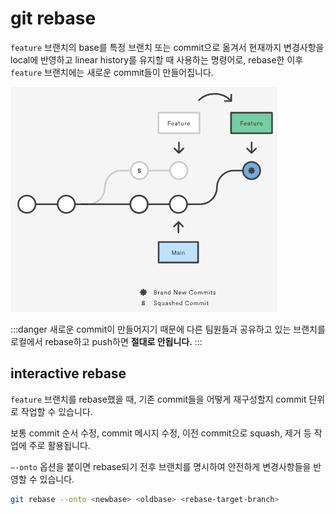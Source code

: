 # git rebase

`feature` 브랜치의 base를 특정 브랜치 또는 commit으로 옮겨서 현재까지 변경사항을 local에 반영하고 linear history를 유지할 때 사용하는 명령어로, rebase한 이후 `feature` 브랜치에는 새로운 commit들이 만들어집니다.

![Git Rebase](../image/git_rebase.png)

:::danger
새로운 commit이 만들어지기 때문에 다른 팀원들과 공유하고 있는 브랜치를 로컬에서 rebase하고 push하면 **절대로 안됩니다.**
:::

## interactive rebase

`feature` 브랜치를 rebase했을 때, 기존 commit들을 어떻게 재구성할지 commit 단위로 작업할 수 있습니다.

보통 commit 순서 수정, commit 메시지 수정, 이전 commit으로 squash, 제거 등 작업에 주로 활용됩니다.

`—-onto` 옵션을 붙이면 rebase되기 전후 브랜치를 명시하여 안전하게 변경사항들을 반영할 수 있습니다.

```zsh
git rebase --onto <newbase> <oldbase> <rebase-target-branch>
```
